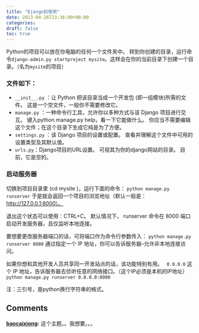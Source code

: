 ```yaml
---
title: "Django初使用"
date: 2013-04-26T23:36:00+08:00
categories: 
draft: false
toc: true
---
```


Python的项目可以放在你电脑的任何一个文件夹中。 转到你创建的目录，运行命令`django-admin.py startproject mysite`。这样会在你的当前目录下创建一个目录。（名为`mysite`的项目）

### 文件如下：
 
 - `__init__.py` ：让 Python 把该目录当成一个开发包 (即一组模块)所需的文件。 这是一个空文件，一般你不需要修改它。 
 - `manage.py` ：一种命令行工具，允许你以多种方式与该 Django 项目进行交互。 键入python manage.py help，看一下它能做什么。 你应当不需要编辑这个文件；在这个目录下生成它纯是为了方便。 
 - `settings.py` ：该 Django 项目的设置或配置。 查看并理解这个文件中可用的设置类型及其默认值。 
 - `urls.py`：Django项目的URL设置。 可视其为你的django网站的目录。 目前，它是空的。   
 
 
 ### 启动服务器
 
 切换到项目目录里 (cd mysite )，运行下面的命令： `python manage.py runserver` 于是就会返回一个项目的浏览地址（默认一般是：http://127.0.0.1:8000）。 
 
 退出这个状态可以使用：CTRL+C。 默认情况下， runserver 命令在 8000 端口启动开发服务器，且仅监听本地连接。 
 
 要想要更改服务器端口的话，可将端口作为命令行参数传入： `python manage.py runserver 8080` 通过指定一个 IP 地址，你可以告诉服务器–允许非本地连接访问。 
 
 如果你想和其他开发人员共享同一开发站点的话，该功能特别有用。 ` 0.0.0.0` 这个 IP 地址，告诉服务器去侦听任意的网络接口。（这个IP必须是本机的IP地址） `python manage.py runserver 0.0.0.0:8000` 
 
 注：三引号，是python换行字符串的格式。

## Comments

**[baocaixiong](#146 "2013-05-01 22:00:57"):** 这个主题。。我想要。。。

